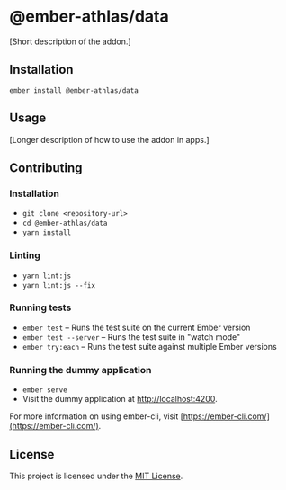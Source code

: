 @ember-athlas/data
==============================================================================

[Short description of the addon.]

Installation
------------------------------------------------------------------------------

```
ember install @ember-athlas/data
```


Usage
------------------------------------------------------------------------------

[Longer description of how to use the addon in apps.]


Contributing
------------------------------------------------------------------------------

### Installation

* `git clone <repository-url>`
* `cd @ember-athlas/data`
* `yarn install`

### Linting

* `yarn lint:js`
* `yarn lint:js --fix`

### Running tests

* `ember test` – Runs the test suite on the current Ember version
* `ember test --server` – Runs the test suite in "watch mode"
* `ember try:each` – Runs the test suite against multiple Ember versions

### Running the dummy application

* `ember serve`
* Visit the dummy application at [http://localhost:4200](http://localhost:4200).

For more information on using ember-cli, visit [https://ember-cli.com/](https://ember-cli.com/).

License
------------------------------------------------------------------------------

This project is licensed under the [MIT License](LICENSE.md).
